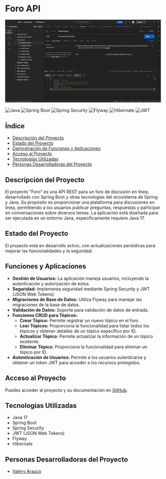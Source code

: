 # Foro API 
![img.png](img.png)

![Java](https://img.shields.io/badge/Java-17-brightgreen)
![Spring Boot](https://img.shields.io/badge/Spring%20Boot-2.7.1-brightgreen)
![Spring Security](https://img.shields.io/badge/Spring%20Security-5.7.1-brightgreen)
![Flyway](https://img.shields.io/badge/Flyway-8.5.10-brightgreen)
![Hibernate](https://img.shields.io/badge/Hibernate-5.6.9-brightgreen)
![JWT](https://img.shields.io/badge/JWT-0.11.2-brightgreen)

## Índice

- [Descripción del Proyecto](#descripción-del-proyecto)
- [Estado del Proyecto](#estado-del-proyecto)
- [Demostración de Funciones y Aplicaciones](#demostración-de-funciones-y-aplicaciones)
- [Acceso al Proyecto](#acceso-al-proyecto)
- [Tecnologías Utilizadas](#tecnologías-utilizadas)
- [Personas Desarrolladoras del Proyecto](#personas-desarrolladoras-del-proyecto)


## Descripción del Proyecto

El proyecto "Foro" es una API REST para un foro de discusión en línea, desarrollado con Spring Boot y otras tecnologías del ecosistema de Spring y Java. Su propósito es proporcionar una plataforma para discusiones en línea, permitiendo a los usuarios publicar preguntas, respuestas y participar en conversaciones sobre diversos temas. La aplicación está diseñada para ser ejecutada en un entorno Java, específicamente requiere Java 17.


## Estado del Proyecto

El proyecto está en desarrollo activo, con actualizaciones periódicas para mejorar las funcionalidades y la seguridad.

## Funciones y Aplicaciones

- **Gestión de Usuarios:** La aplicación maneja usuarios, incluyendo la autenticación y autorización de estos.
- **Seguridad:** Implementa seguridad mediante Spring Security y JWT (JSON Web Tokens).
- **Migraciones de Base de Datos:** Utiliza Flyway para manejar las migraciones de la base de datos.
- **Validación de Datos:** Soporte para validación de datos de entrada.
- **Funciones CRUD para Tópicos:**
    - **Crear Tópico:** Permite registrar un nuevo tópico en el foro.
    - **Leer Tópicos:** Proporciona la funcionalidad para listar todos los tópicos y obtener detalles de un tópico específico por ID.
    - **Actualizar Tópico:** Permite actualizar la información de un tópico existente.
    - **Eliminar Tópico:** Proporciona la funcionalidad para eliminar un tópico por ID.
- **Autenticación de Usuarios:** Permite a los usuarios autenticarse y obtener un token JWT para acceder a los recursos protegidos.

## Acceso al Proyecto

Puedes acceder al proyecto y su documentación en [GitHub](https://github.com/ValeryArauco/Foro.git).

## Tecnologías Utilizadas

- Java 17
- Spring Boot
- Spring Security
- JWT (JSON Web Tokens)
- Flyway
- Hibernate

## Personas Desarrolladoras del Proyecto

- [Valery Arauco](https://github.com/ValeryArauco)

